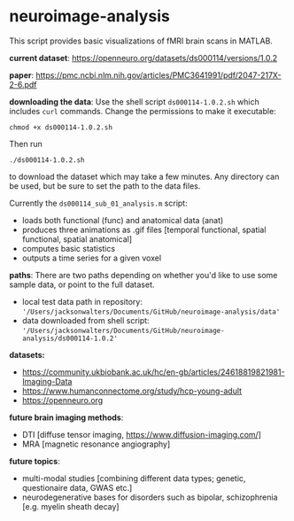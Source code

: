 # neuroimage-analysis
This script provides basic visualizations of fMRI brain scans in MATLAB.

**current dataset**: https://openneuro.org/datasets/ds000114/versions/1.0.2

**paper**: https://pmc.ncbi.nlm.nih.gov/articles/PMC3641991/pdf/2047-217X-2-6.pdf

**downloading the data**: Use the shell script `ds000114-1.0.2.sh` which includes `curl` commands. Change the permissions to make it executable:

`
chmod +x ds000114-1.0.2.sh
`

Then run 

`./ds000114-1.0.2.sh`

to download the dataset which may take a few minutes. Any directory can be used, but be sure to set the path to the data files.

Currently the `ds000114_sub_01_analysis.m` script:
  - loads both functional (func) and anatomical data (anat)
  - produces three animations as .gif files [temporal functional, spatial functional, spatial anatomical]
  - computes basic statistics
  - outputs a time series for a given voxel

**paths**: There are two paths depending on whether you'd like to use some sample data, or point to the full dataset.

- local test data path in repository: `'/Users/jacksonwalters/Documents/GitHub/neuroimage-analysis/data'`
- data downloaded from shell script: `'/Users/jacksonwalters/Documents/GitHub/neuroimage-analysis/ds000114-1.0.2'`

**datasets:**
- https://community.ukbiobank.ac.uk/hc/en-gb/articles/24618819821981-Imaging-Data
- https://www.humanconnectome.org/study/hcp-young-adult
- https://openneuro.org

**future brain imaging methods**:
- DTI [diffuse tensor imaging, https://www.diffusion-imaging.com/]
- MRA [magnetic resonance angiography]

**future topics**:
- multi-modal studies [combining different data types; genetic, questionaire data, GWAS etc.]
- neurodegenerative bases for disorders such as bipolar, schizophrenia [e.g. myelin sheath decay]
